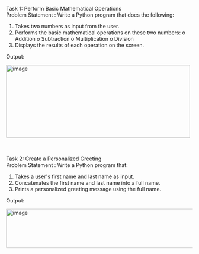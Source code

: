 Task 1: Perform Basic Mathematical Operations <br>
Problem Statement : Write a Python program that does the following: 
1. Takes two numbers as input from the user.
2. Performs the basic mathematical operations on these two numbers:
   o Addition
   o Subtraction
   o Multiplication
   o Division
3. Displays the results of each operation on the screen.

Output:

<img width="496" height="197" alt="image" src="https://github.com/user-attachments/assets/6b98643a-41d6-4b80-847d-9d2db250f2b6" />
<br><br><br>

Task 2: Create a Personalized Greeting <br>
Problem Statement : Write a Python program that: 
1. Takes a user's first name and last name as input.
2. Concatenates the first name and last name into a full name.
3. Prints a personalized greeting message using the full name.

Output:

<img width="603" height="106" alt="image" src="https://github.com/user-attachments/assets/91642609-111a-47f5-a6d4-e511cd32f56e" />
